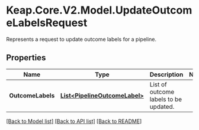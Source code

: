 # Keap.Core.V2.Model.UpdateOutcomeLabelsRequest
Represents a request to update outcome labels for a pipeline.

## Properties

Name | Type | Description | Notes
------------ | ------------- | ------------- | -------------
**OutcomeLabels** | [**List&lt;PipelineOutcomeLabel&gt;**](PipelineOutcomeLabel.md) | List of outcome labels to be updated. | 

[[Back to Model list]](../README.md#documentation-for-models) [[Back to API list]](../README.md#documentation-for-api-endpoints) [[Back to README]](../README.md)

